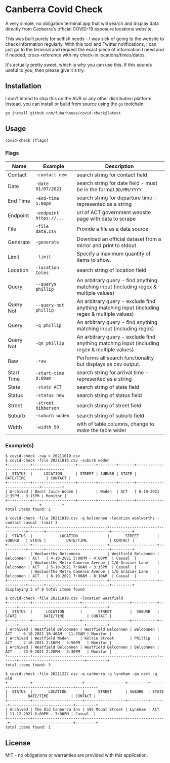 # Canberra Covid Check

A very simple, no obligation terminal app that will search and display data
directly from Canberra's official COVID-19 exposure locations website.

This was built purely for selfish needs - I was sick of going to the website
to check information regularly. With this tool and Twitter notifications, I
can just go to the terminal and request the exact piece of information I need
and if needed, cross-reference with my check-in locations/times/dates.

It's actually pretty sweet, which is why you can use this. If this sounds 
useful to you, then please give it a try.

## Installation

I don't intend to ship this on the AUR or any other distribution platform. 
Instead, you can install or build from source using the `go` toolchain:
```shell
go install github.com/fubarhouse/covid-check@latest
```

## Usage

```shell
covid-check [flags]
```

### Flags

| Name        | Example                 | Description                                                                                   |
|-------------|-------------------------|-----------------------------------------------------------------------------------------------|
| Contact     | `-contact new`          | search string for contact field                                                               |
| Date        | `-date 01/07/2021`      | search string for date field - must be in the format `DD/MM/YYYY`                             |
| End Time    | `-end-time 5:00pm`      | search string for departure time - represented as a string                                    |
| Endpoint    | `-endpoint https://...` | url of ACT government website page with data to scrape                                        |
| File        | `-file data.csv`        | Provide a file as a data source                                                               |
| Generate    | `-generate`             | Download an official dataset from a mirror and print to stdout                                |
| Limit       | `-limit`                | Specify a maximum quantity of items to show.                                                  |
| Location    | `-location Coles`       | search string of location field                                                               |
| Query       | `--querys phillip`       | An arbitrary query - find anything matching input (including regex & multiple values)         |
| Query Not   | `--query-not phillip`   | An arbitrary query - exclude find anything matching input (including regex & multiple values) |
| Query       | `-q phillip`           | An arbitrary query - find anything matching input (including regex)                           |
| Query Not   | `-qn phillip`           | An arbitrary query - exclude find anything matching input (including regex & multiple values) |
| Raw         | `-raw`                  | Performs all search functionality but displays as csv output.                                 |
| Start Time  | `-start-time 9:00am`    | search string for arrival time - represented as a string                                      |
| State       | `-state ACT`            | search string of state field                                                                  |
| Status      | `-status new`           | search string of status field                                                                 |
| Street      | `-street Hibberson`     | search string of street field                                                                 |
| Suburb      | `-suburb woden`         | search string of suburb field                                                                 |
| Width       | `-width 50`             | with of table columns, change to make the table wider                                         |

### Example(s)

```shell
$ covid-check -raw > 20211019.csv
$ covid-check -file 20211019.csv -suburb woden
+----------+-------------------+--------+--------+-------+---------------------------+---------+
|  STATUS  |     LOCATION      | STREET | SUBURB | STATE |         DATE/TIME         | CONTACT |
+----------+-------------------+--------+--------+-------+---------------------------+---------+
| Archived | Boost Juice Woden |        | Woden  | ACT   | 6-10-2021 2:35PM - 3:15PM | Monitor |
+----------+-------------------+--------+--------+-------+---------------------------+---------+
total items found: 1

$ covid-check -file 20211019.csv -q belconnen -location woolworths -contact casual -limit 3
+----------+---------------------------------+---------------------+-----------+-------+----------------------------+---------+
|  STATUS  |            LOCATION             |       STREET        |  SUBURB   | STATE |         DATE/TIME          | CONTACT |
+----------+---------------------------------+---------------------+-----------+-------+----------------------------+---------+
|          | Woolworths Belconnen            | Westfield Belconnen | Belconnen | ACT   | 4-10-2021 3:00PM - 4:00PM  | Casual  |
|          | Woolworths Metro Cameron Avenue | 1/6 Grazier Lane    | Belconnen | ACT   | 5-10-2021 7:00AM - 3:15PM  | Casual  |
|          | Woolworths Metro Cameron Avenue | 1/6 Grazier Lane    | Belconnen | ACT   | 6-10-2021 7:00AM - 8:10AM  | Casual  |
+----------+---------------------------------+---------------------+-----------+-------+----------------------------+---------+
displaying 3 of 9 total items found

$ covid-check -file 20211019.csv -location westfield
+----------+---------------------+---------------------+-----------+-------+-----------------------------+---------+
|  STATUS  |      LOCATION       |       STREET        |  SUBURB   | STATE |          DATE/TIME          | CONTACT |
+----------+---------------------+---------------------+-----------+-------+-----------------------------+---------+
| Archived | Westfield Belconnen | Westfield Belconnen | Belconnen | ACT   | 6-10-2021 10:40AM - 11:25AM | Monitor |
| Archived | Westfield Woden     | Keltie Street       | Phillip   | ACT   | 2-10-2021 2:50PM - 3:50PM   | Monitor |
| Archived | Westfield Belconnen | Westfield Belconnen | Belconnen | ACT   | 23-9-2021 2:20PM - 3:30PM   | Monitor |
+----------+---------------------+---------------------+-----------+-------+-----------------------------+---------+
total items found: 3

$ covid-check -file 20211227.csv -q canberra -q lyneham -qn next -q old
+----------+----------------------+------------------+---------+-------+----------------------------+---------+
|  STATUS  |       LOCATION       |      STREET      | SUBURB  | STATE |         DATE/TIME          | CONTACT |
+----------+----------------------+------------------+---------+-------+----------------------------+---------+
| Archived | The Old Canberra Inn | 195 Mouat Street | Lyneham | ACT   | 11-12-2021 6:00PM - 7:00PM | Casual  |
+----------+----------------------+------------------+---------+-------+----------------------------+---------+
total items found: 1
```

## License

MIT - no obligations or warranties are provided with this application.